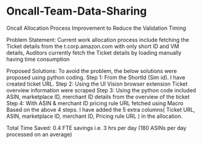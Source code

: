 # Oncall-Team-Data-Sharing
Oncall Allocation Process Improvement to Reduce the Validation Timing

Problem Statement: Current work allocation process include fetching the Ticket details from the t.corp.amazon.com with only short ID and VM details, Auditors currently fetch the Ticket details by loading manually having time consumption

Proposed Solutions: To avoid the problem, the below solutions were proposed using python coding.
Step 1: From the ShortId (Sim id). I have created ticket URL.
Step 2: Using the UI Vision browser extension Ticket overview information were scraped
Step 3: Using the python code included ASIN,  marketplace ID, merchant ID details from the overview of the ticket
Step 4: With ASIN & merchant ID pricing rule URL fetched using Macro
Based on the above 4 steps. I have added the 5 extra columns( Ticket URL, ASIN, marketplace ID, merchant ID, Pricing rule URL  ) in the allocation.  

Total Time Saved: 0.4 FTE savings i.e. 3 hrs per day (180 ASINs per day processed on an average)
